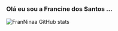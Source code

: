 ### Olá eu sou a Francine dos Santos ...

![FranNinaa GitHub stats](https://github-readme-stats.vercel.app/api?username=FranNinaa&show_icons=true&theme=gruvbox)
